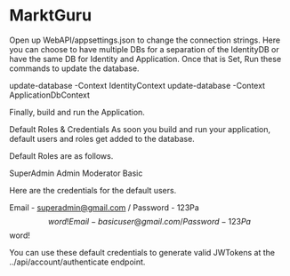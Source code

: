# MarktGuru

Open up WebAPI/appsettings.json to change the connection strings. Here you can choose to have multiple DBs for a separation of the IdentityDB 
or have the same DB for Identity and Application. Once that is Set, Run these commands to update the database.

update-database -Context IdentityContext
update-database -Context ApplicationDbContext

Finally, build and run the Application.

Default Roles & Credentials
As soon you build and run your application, default users and roles get added to the database.

Default Roles are as follows.

SuperAdmin
Admin
Moderator
Basic

Here are the credentials for the default users.

Email - superadmin@gmail.com / Password - 123Pa$$word!
Email - basicuser@gmail.com / Password - 123Pa$$word!

You can use these default credentials to generate valid JWTokens at the ../api/account/authenticate endpoint.
